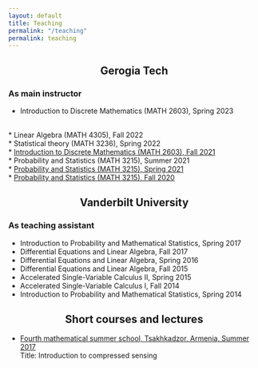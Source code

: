 ```yaml
---
layout: default
title: Teaching
permalink: "/teaching"
permalink: teaching
---
```



##  <center> Gerogia Tech
### As main instructor

* Introduction to Discrete Mathematics (MATH 2603), Spring 2023
 <br>
 * Linear Algebra (MATH 4305), Fall 2022
 <br>
 * Statistical theory (MATH 3236), Spring 2022
 <br>
* <a href="https://armenakpetrosyan.com/fall2021math2603" >Introduction to Discrete Mathematics (MATH 2603), Fall 2021
</a> <br>
* Probability and Statistics (MATH 3215), Summer 2021
 <br>
* <a href="https://armenakpetrosyan.com/spring2021math3215" >Probability and Statistics (MATH 3215), Spring 2021
</a> <br>
* <a href="https://armenakpetrosyan.com/fall2020math3215" >Probability and Statistics (MATH 3215), Fall 2020
</a> <br>


##  <center> Vanderbilt University
### As teaching assistant

* Introduction to Probability and Mathematical Statistics, Spring 2017
* Differential Equations and Linear Algebra, Fall 2017
* Differential Equations and Linear Algebra, Spring 2016
* Differential Equations and Linear Algebra, Fall 2015
* Accelerated Single-Variable Calculus II, Spring 2015
* Accelerated Single-Variable Calculus I, Fall 2014
* Introduction to Probability and Mathematical Statistics, Spring 2014

##  <center> Short courses and lectures

* <a href="http://mathschool.ysu.am/mss2017" >Fourth mathematical summer school, Tsakhkadzor, Armenia, Summer 2017
</a> <br>
Title: Introduction to compressed sensing <br>
 
